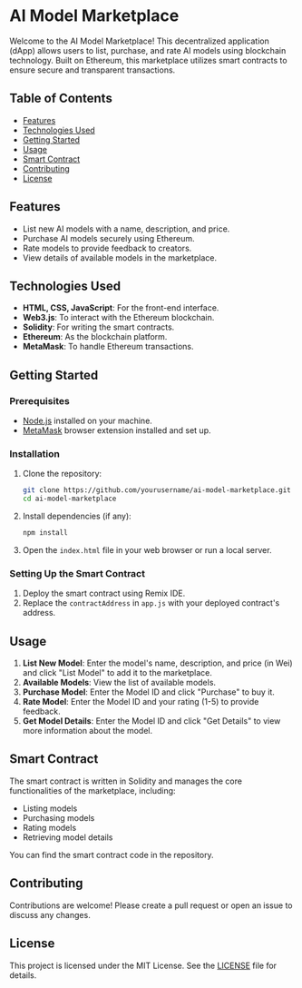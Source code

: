 # AI Model Marketplace

Welcome to the AI Model Marketplace! This decentralized application (dApp) allows users to list, purchase, and rate AI models using blockchain technology. Built on Ethereum, this marketplace utilizes smart contracts to ensure secure and transparent transactions.

## Table of Contents
- [Features](#features)
- [Technologies Used](#technologies-used)
- [Getting Started](#getting-started)
- [Usage](#usage)
- [Smart Contract](#smart-contract)
- [Contributing](#contributing)
- [License](#license)

## Features
- List new AI models with a name, description, and price.
- Purchase AI models securely using Ethereum.
- Rate models to provide feedback to creators.
- View details of available models in the marketplace.

## Technologies Used
- **HTML, CSS, JavaScript**: For the front-end interface.
- **Web3.js**: To interact with the Ethereum blockchain.
- **Solidity**: For writing the smart contracts.
- **Ethereum**: As the blockchain platform.
- **MetaMask**: To handle Ethereum transactions.

## Getting Started

### Prerequisites
- [Node.js](https://nodejs.org/) installed on your machine.
- [MetaMask](https://metamask.io/) browser extension installed and set up.

### Installation
1. Clone the repository:
   ```bash
   git clone https://github.com/yourusername/ai-model-marketplace.git
   cd ai-model-marketplace
   ```

2. Install dependencies (if any):
   ```bash
   npm install
   ```

3. Open the `index.html` file in your web browser or run a local server.

### Setting Up the Smart Contract
1. Deploy the smart contract using Remix IDE.
2. Replace the `contractAddress` in `app.js` with your deployed contract's address.

## Usage
1. **List New Model**: Enter the model's name, description, and price (in Wei) and click "List Model" to add it to the marketplace.
2. **Available Models**: View the list of available models.
3. **Purchase Model**: Enter the Model ID and click "Purchase" to buy it.
4. **Rate Model**: Enter the Model ID and your rating (1-5) to provide feedback.
5. **Get Model Details**: Enter the Model ID and click "Get Details" to view more information about the model.

## Smart Contract
The smart contract is written in Solidity and manages the core functionalities of the marketplace, including:
- Listing models
- Purchasing models
- Rating models
- Retrieving model details

You can find the smart contract code in the repository.

## Contributing
Contributions are welcome! Please create a pull request or open an issue to discuss any changes.

## License
This project is licensed under the MIT License. See the [LICENSE](LICENSE) file for details.
